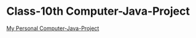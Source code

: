 # Class-10th Computer-Java-Project
[My Personal Computer-Java-Project](https://www.google.com/imgres?imgurl=http%3A%2F%2Fwww.apcbooks.co.in%2Fmedia%2Ffiles%2Fcomputer_application_with_blue_j_18_Image_FKfk9j1.JPG&imgrefurl=http%3A%2F%2Fwww.apcbooks.co.in%2Fbook%2F5109%2Funderstanding-computer-applications-with-blue-j-icse-class-x&tbnid=jpKYTGcaiI74SM&vet=12ahUKEwipgOmC9d3yAhWIRisKHX0bAAkQMygjegUIARD-AQ..i&docid=pRK8D11lONx9pM&w=500&h=761&q=10th%20ICSE%20Java%20Project&ved=2ahUKEwipgOmC9d3yAhWIRisKHX0bAAkQMygjegUIARD-AQ)
